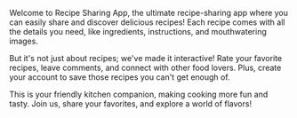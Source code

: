 Welcome to Recipe Sharing App, the ultimate recipe-sharing app where you can easily share and discover delicious recipes! Each recipe comes with all the details you need, like ingredients, instructions, and mouthwatering images.

But it's not just about recipes; we've made it interactive! Rate your favorite recipes, leave comments, and connect with other food lovers. Plus, create your account to save those recipes you can't get enough of.

This is your friendly kitchen companion, making cooking more fun and tasty. Join us, share your favorites, and explore a world of flavors!
